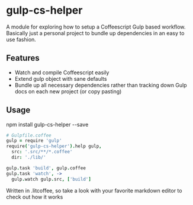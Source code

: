 gulp-cs-helper
==============

A module for exploring how to setup a Coffeescript Gulp based workflow. Basically just a personal project to bundle up
dependencies in an easy to use fashion.

## Features
* Watch and compile Coffeescript easily
* Extend gulp object with sane defaults
* Bundle up all necessary dependencies rather than tracking down Gulp docs on each new project (or copy pasting)

## Usage 
  npm install gulp-cs-helper --save
  
```coffee
# Gulpfile.coffee
gulp = require 'gulp'
require('gulp-cs-helper').help gulp,
  src: '.src/**/*.coffee'
  dir: './lib/'

gulp.task 'build', gulp.coffee
gulp.task 'watch', ->
  gulp.watch gulp.src, ['build']
```

Written in .litcoffee, so take a look with your favorite markdown editor to check out how it works

